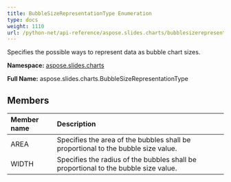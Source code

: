 ```yaml
---
title: BubbleSizeRepresentationType Enumeration
type: docs
weight: 1110
url: /python-net/api-reference/aspose.slides.charts/bubblesizerepresentationtype/
---
```


Specifies the possible ways to represent data as bubble chart sizes.

**Namespace:** [aspose.slides.charts](/slides/python-net/api-reference/aspose.slides.charts/)

**Full Name:** aspose.slides.charts.BubbleSizeRepresentationType



## **Members**
|**Member name**|**Description**|
| :- | :- |
|AREA|Specifies the area of the bubbles shall be proportional to the bubble size value.|
|WIDTH|Specifies the radius of the bubbles shall be proportional to the bubble size value.|
